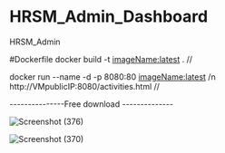 # HRSM_Admin_Dashboard

HRSM_Admin

#Dockerfile
docker build -t <imageName:latest> . //

docker run --name <containerName> -d -p 8080:80 <imageName:latest>
/n
http://VMpublicIP:8080/activities.html //

---------------Free download --------------

![Screenshot (376)](https://github.com/bvenkydevops/paraloyal/assets/104990262/b5e9622d-7187-4006-a38d-66434375c024)



![Screenshot (370)](https://github.com/bvenkydevops/paraloyal/assets/104990262/45f016d5-42d4-4999-9595-21c4f38652a0)






